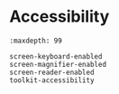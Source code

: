 # Accessibility

```{toctree}
:maxdepth: 99

screen-keyboard-enabled
screen-magnifier-enabled
screen-reader-enabled
toolkit-accessibility
```
